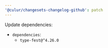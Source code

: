 ```yaml
---
'@culur/changesets-changelog-github': patch
---
```


Update dependencies:

- `dependencies`:
  - `type-fest@^4.26.0`
